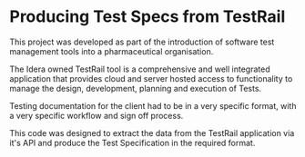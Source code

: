 # Producing Test Specs from TestRail

This project was developed as part of the introduction of software test management tools into a pharmaceutical organisation.

The Idera owned TestRail tool is a comprehensive and well integrated application that provides cloud and server hosted access to functionality to manage the design, development, planning and execution of Tests.

Testing documentation for the client had to be in a very specific format, with a very specific workflow and sign off process.

This code was designed to extract the data from the TestRail application via it's API and produce the Test Specification in the required format.
